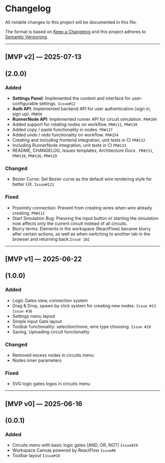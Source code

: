 # Changelog

All notable changes to this project will be documented in this file.

The format is based on [Keep a Changelog](https://keepachangelog.com/en/1.0.0/)
and this project adheres to [Semantic Versioning](https://semver.org/).

---

## [MVP v2] — 2025-07-13
(2.0.0)
---

### Added
- **Settings Panel**: Implemented the content and interface for user-configurable settings. `Issue#12`
- **Auth API**: Implemented backend API for user authentication (sign in, sign up). `PR#56`
- **RunnerNode API**: Implemented runner API for circuit simulation. `PR#109`
- Added support for rotating nodes on workflow. `PR#111`, `PR#130`
- Added copy / paste functionality in nodes. `PR#127`
- Added undo / redo functionality on workflow. `PR#154`
- Creating and including frontend integration, unit tests in CI `PR#132`
- Including RunnerNode integration, unit tests in CI `PR#133`
- README, CHANGELOG, Issues templates, Architecture Docs . `PR#131`, `PR#134`, `PR#136`, `PR#129`

### Changed
- Bezier Curve: Set Bezier curve as the default wire rendering style for better UX. `Issue#121`

### Fixed
- Proximity connection: Prevent from creating wires when wire already creating. `PR#112`
- Start Simulation Bug: Pressing the input button or starting the simulation now affects only the current circuit instead of all circuits.
- Blurry terms: Elements in the workspace (ReactFlow) became blurry after certain actions, as well as when switching to another tab in the browser and returning back.`Issue 102`
---

## [MVP v1] — 2025-06-22
(1.0.0)
---

### Added
- Logic Gates view, connection system
- Drag & Drop, spawn by click system for creating new nodes. `Issue #13` `Issue #36`
- Settings menu layout
- Simple Input Gate layout
- Toolbar functionality: selection/move, wire type choosing. `Issue #18`
- Saving, Uploading circuit functionality

### Changed
- Removed excess nodes in circuits menu
- Nodes inner parameters

### Fixed
- SVG logic gates logos in circuits menu

---

## [MVP v0] — 2025-06-16
(0.0.1)
---

### Added
- Circuits menu with basic logic gates (AND, OR, NOT) `Issue#29`
- Workspace Canvas powered by ReactFlow `Issue#6`
- Toolbar layout `Issue#18`

